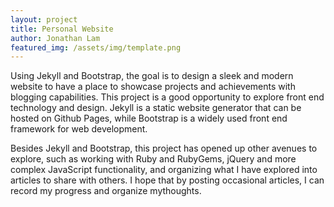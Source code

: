 ```yaml
---
layout: project
title: Personal Website
author: Jonathan Lam
featured_img: /assets/img/template.png
---
```


Using Jekyll and Bootstrap, the goal is to design a sleek and modern website to have a place to showcase projects and achievements with blogging capabilities. This project is a good opportunity to explore front end technology and design. Jekyll is a static website generator that can be hosted on Github Pages, while Bootstrap is a widely used front end framework for web development.

Besides Jekyll and Bootstrap, this project has opened up other avenues to explore, such as working with Ruby and RubyGems, jQuery and more complex JavaScript functionality, and organizing what I have explored into articles to share with others. I hope that by posting occasional articles, I can record my progress and organize mythoughts.